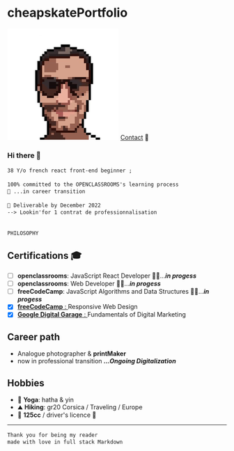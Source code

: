 # cheapskatePortfolio

![ID](./Picture/FOTO003.png "Title, pixelArt portrait")
[Contact](https://github.com/git504/cheapskatePortfolio/blob/main/contact.md) 💬

### Hi there 👋

    38 Y/o french react front-end beginner ;

    100% committed to the OPENCLASSROOMS's learning process
    🌱 ...in career transition

    🚚 Deliverable by December 2022
    --> Lookin'for 1 contrat de professionnalisation


    PHILOSOPHY

## Certifications 🎓

- [ ] **openclassrooms**: JavaScript React Developer 👨‍💻...**_in progess_**
- [ ] **openclassrooms**: Web Developer 👨‍💻...**_in progess_**
- [ ] **freeCodeCamp**: JavaScript Algorithms and Data Structures 👨‍💻...**_in progess_**
- [x] [**freeCodeCamp** : ](https://www.freecodecamp.org/certification/git504/responsive-web-design)Responsive Web Design
- [x] [**Google Digital Garage** : ](https://github.com/git504/git504/blob/main/Developer%20Certification/Google%20garage%20Marketing.pdf) Fundamentals of Digital Marketing

## Career path

- Analogue photographer & **printMaker**
- now in professional transition **_...Ongoing Digitalization_**

## Hobbies

- 🧘 **Yoga**: hatha & yin
- ⛰️ **Hiking**: gr20 Corsica / Traveling / Europe
- 🛵 **125cc** / driver's licence 🚗

---

    Thank you for being my reader
    made with love in full stack Markdown
